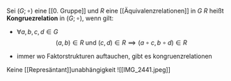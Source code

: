 Sei $(G; \circ)$ eine [[0. Gruppe]] und $R$ eine [[Äquivalenzrelationen]] in $G$
$R$ heißt **Kongruezrelation** in $(G; \circ)$, wenn gilt:

- $\forall a,b,c,d \in G$
$$
(a,b) \in R \text{ und } (c,d) \in R \implies (a \circ c, b \circ d) \in R
$$

- immer wo Faktorstrukturen auftauchen, gibt es kongruenzrelationen


Keine [[Represäntant]]unabhängigkeit
![[IMG_2441.jpeg]]